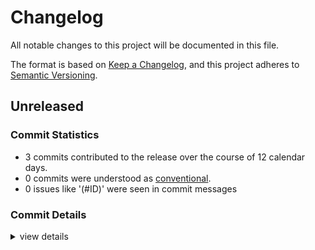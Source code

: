 # Changelog

All notable changes to this project will be documented in this file.

The format is based on [Keep a Changelog](https://keepachangelog.com/en/1.0.0/),
and this project adheres to [Semantic Versioning](https://semver.org/spec/v2.0.0.html).

## Unreleased

### Commit Statistics

<csr-read-only-do-not-edit/>

 - 3 commits contributed to the release over the course of 12 calendar days.
 - 0 commits were understood as [conventional](https://www.conventionalcommits.org).
 - 0 issues like '(#ID)' were seen in commit messages

### Commit Details

<csr-read-only-do-not-edit/>

<details><summary>view details</summary>

 * **Uncategorized**
    - Straightend the trait. ([`3a8bbf3`](https://github.com/migmedia/permeable/commit/3a8bbf3985afca410df2975b9e5d12f6f4bf406f))
    - Maybe usefull first-try. ([`a9f605c`](https://github.com/migmedia/permeable/commit/a9f605c61ea8719dba20cf1102b4bac258416d60))
    - Initial commit ([`2cee02d`](https://github.com/migmedia/permeable/commit/2cee02d439a8576b146b65628911c3e4d3d20394))
</details>

